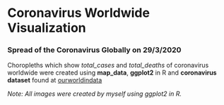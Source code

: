 # Coronavirus Worldwide Visualization 

### Spread of the Coronavirus Globally on 29/3/2020 
Choropleths which show *total_cases* and *total_deaths* of coronavirus worldwide were created using **map_data**, **ggplot2** in R and **coronavirus dataset** found at [ourworldindata](https://ourworldindata.org/coronavirus-source-data)

*Note: All images were created by myself using ggplot2 in R.*
